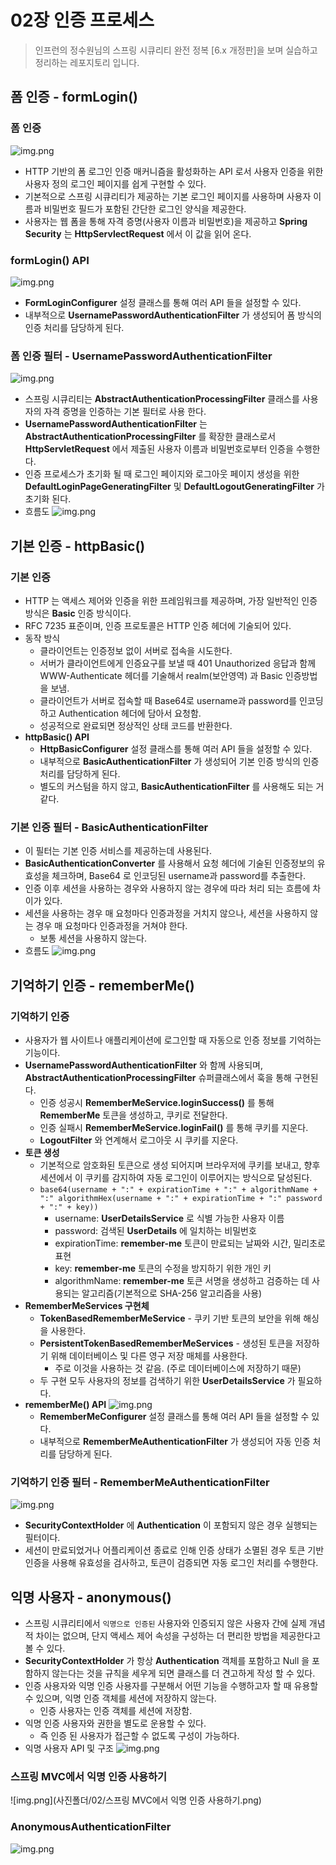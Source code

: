 # 02장 인증 프로세스

> 인프런의 정수원님의 스프링 시큐리티 완전 정복 [6.x 개정판]을 보며 실습하고 정리하는 레포지토리 입니다.

## 폼 인증 - formLogin()
### 폼 인증
![img.png](사진폴더/02/폼%20인증%20흐름.png)
- HTTP 기반의 폼 로그인 인증 매커니즘을 활성화하는 API 로서 사용자 인증을 위한 사용자 정의 로그인 페이지를 쉽게 구현할 수 있다.
- 기본적으로 스프링 시큐리티가 제공하는 기본 로그인 페이지를 사용하며 사용자 이름과 비밀번호 필드가 포함된 간단한 로그인 양식을 제공한다.
- 사용자는 웹 폼을 통해 자격 증명(사용자 이름과 비밀번호)을 제공하고 **Spring Security** 는 **HttpServlectRequest** 에서 이 값을 읽어 온다.

### formLogin() API
![img.png](사진폴더/02/formLogin()%20API.png)
- **FormLoginConfigurer** 설정 클래스를 통해 여러 API 들을 설정할 수 있다.
- 내부적으로 **UsernamePasswordAuthenticationFilter** 가 생성되어 폼 방식의 인증 처리를 담당하게 된다.

### 폼 인증 필터 - UsernamePasswordAuthenticationFilter
![img.png](사진폴더/02/UsernamePasswordAuthenticationFilter%20구조.png)
- 스프링 시큐리티는 **AbstractAuthenticationProcessingFilter** 클래스를 사용자의 자격 증명을 인증하는 기본 필터로 사용 한다.
- **UsernamePasswordAuthenticationFilter** 는 **AbstractAuthenticationProcessingFilter** 를 확장한 클래스로서 **HttpServletRequest** 에서
제출된 사용자 이름과 비밀번호로부터 인증을 수행한다.
- 인증 프로세스가 초기화 될 때 로그인 페이지와 로그아웃 페이지 생성을 위한 **DefaultLoginPageGeneratingFilter** 및 **DefaultLogoutGeneratingFilter** 가
초기화 된다.
- 흐름도
  ![img.png](사진폴더/02/UsernamePasswordAuthenticationFilter%20흐름도.png)

## 기본 인증 - httpBasic()
### 기본 인증
- HTTP 는 액세스 제어와 인증을 위한 프레임워크를 제공하며, 가장 일반적인 인증 방식은 **Basic** 인증 방식이다.
- RFC 7235 표준이며, 인증 프로토콜은 HTTP 인증 헤더에 기술되어 있다.
- 동작 방식
  - 클라이언트는 인증정보 없이 서버로 접속을 시도한다.
  - 서버가 클라이언트에게 인증요구를 보낼 때 401 Unauthorized 응답과 함께 WWW-Authenticate 헤더를 기술해서 realm(보안영역) 과 Basic 인증방법을 보냄.
  - 클라이언트가 서버로 접속할 때 Base64로 username과 password를 인코딩하고 Authentication 헤더에 담아서 요청함.
  - 성공적으로 완료되면 정상적인 상태 코드를 반환한다.
- **httpBasic() API**
  - **HttpBasicConfigurer** 설정 클래스를 통해 여러 API 들을 설정할 수 있다.
  - 내부적으로 **BasicAuthenticationFilter** 가 생성되어 기본 인증 방식의 인증 처리를 담당하게 된다.
  - 별도의 커스텀을 하지 않고, **BasicAuthenticationFilter** 를 사용해도 되는 거 같다.

### 기본 인증 필터 - BasicAuthenticationFilter
- 이 필터는 기본 인증 서비스를 제공하는데 사용된다.
- **BasicAuthenticationConverter** 를 사용해서 요청 헤더에 기술된 인증정보의 유효성을 체크하며, Base64 로 인코딩된 username과 password를 추출한다.
- 인증 이후 세션을 사용하는 경우와 사용하지 않는 경우에 따라 처리 되는 흐름에 차이가 있다.
- 세션을 사용하는 경우 매 요청마다 인증과정을 거치지 않으나, 세션을 사용하지 않는 경우 매 요청마다 인증과정을 거쳐야 한다.
  - 보통 세션을 사용하지 않는다.
- 흐름도
  ![img.png](사진폴더/02/BasicAuthenticationFilter%20흐름도.png)

## 기억하기 인증 - rememberMe()
### 기억하기 인증
- 사용자가 웹 사이트나 애플리케이션에 로그인할 때 자동으로 인증 정보를 기억하는 기능이다.
- **UsernamePasswordAuthenticationFilter** 와 함께 사용되며, **AbstractAuthenticationProcessingFilter** 슈퍼클래스에서 훅을 통해 구현된다.
  - 인증 성공시 **RememberMeService.loginSuccess()** 를 통해 **RememberMe** 토큰을 생성하고, 쿠키로 전달한다.
  - 인증 실패시 **RememberMeService.loginFail()** 를 통해 쿠키를 지운다.
  - **LogoutFilter** 와 연계해서 로그아웃 시 쿠키를 지운다.
- **토큰 생성**
  - 기본적으로 암호화된 토큰으로 생성 되어지며 브라우저에 쿠키를 보내고, 향후 세션에서 이 쿠키를 감지하여 자동 로그인이 이루어지는 방식으로 달성된다.
  - `base64(username + ":" + expirationTime + ":" + algorithmName + ":" algorithmHex(username + ":" + expirationTime + ":" password + ":" + key))`
    - username: **UserDetailsService** 로 식별 가능한 사용자 이름
    - password: 검색된 **UserDetails** 에 일치하는 비밀번호
    - expirationTime: **remember-me** 토큰이 만료되는 날짜와 시간, 밀리초로 표현
    - key: **remember-me** 토큰의 수정을 방지하기 위한 개인 키
    - algorithmName: **remember-me** 토큰 서명을 생성하고 검증하는 데 사용되는 알고리즘(기본적으로 SHA-256 알고리즘을 사용)
- **RememberMeServices 구현체**
  - **TokenBasedRememberMeService** - 쿠키 기반 토큰의 보안을 위해 해싱을 사용한다.
  - **PersistentTokenBasedRememberMeServices** - 생성된 토큰을 저장하기 위해 데이터베이스 및 다른 영구 저장 매체를 사용한다.
    - 주로 이것을 사용하는 것 같음. (주로 데이터베이스에 저장하기 때문)
  - 두 구현 모두 사용자의 정보를 검색하기 위한 **UserDetailsService** 가 필요하다.
- **rememberMe() API**
  ![img.png](사진폴더/02/rememberMe()%20API.png)
  - **RememberMeConfigurer** 설정 클래스를 통해 여러 API 들을 설정할 수 있다.
  - 내부적으로 **RememberMeAuthenticationFilter** 가 생성되어 자동 인증 처리를 담당하게 된다.

### 기억하기 인증 필터 - RememberMeAuthenticationFilter
![img.png](사진폴더/02/RememberMeAuthenticationFilter.png)
- **SecurityContextHolder** 에 **Authentication** 이 포함되지 않은 경우 실행되는 필터이다.
- 세션이 만료되었거나 어플리케이션 종료로 인해 인증 상태가 소멸된 경우 토큰 기반 인증을 사용해 유효성을 검사하고, 토큰이 검증되면 자동 로그인 처리를 수행한다.

## 익명 사용자 - anonymous()
- 스프링 시큐리티에서 `익명으로 인증된` 사용자와 인증되지 않은 사용자 간에 실제 개념적 차이는 없으며, 단지 액세스 제어 속성을 구성하는 더 편리한 방법을 제공한다고 
볼 수 있다.
- **SecurityContextHolder** 가 항상 **Authentication** 객체를 포함하고 Null 을 포함하지 않는다는 것을 규칙을 세우게 되면 클래스를 더 견고하게 작성
할 수 있다.
- 인증 사용자와 익명 인증 사용자를 구분해서 어떤 기능을 수행하고자 할 때 유용할 수 있으며, 익명 인증 객체를 세션에 저장하지 않는다.
  - 인증 사용자는 인증 객체를 세션에 저장함.
- 익명 인증 사용자와 권한을 별도로 운용할 수 있다.
  - 즉 인증 된 사용자가 접근할 수 없도록 구성이 가능하다.
- 익명 사용자 API 및 구조
  ![img.png](사진폴더/02/익명%20사용자%20API%20및%20구조.png)

### 스프링 MVC에서 익명 인증 사용하기
![img.png](사진폴더/02/스프링 MVC에서 익명 인증 사용하기.png)

### AnonymousAuthenticationFilter
![img.png](사진폴더/02/AnonymousAuthenticationFilter.png)